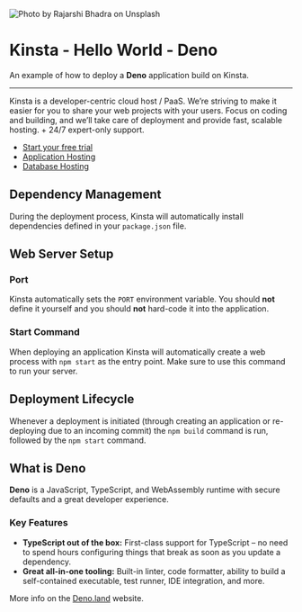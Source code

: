 ![Photo by Rajarshi Bhadra on Unsplash](https://user-images.githubusercontent.com/2342458/204275668-5633905a-ef6f-41dd-a712-90ce1cf357b1.png)
# Kinsta - Hello World - Deno

An example of how to deploy a **Deno** application build on Kinsta.

---
Kinsta is a developer-centric cloud host / PaaS. We’re striving to make it easier for you to share your web projects with your users. Focus on coding and building, and we’ll take care of deployment and provide fast, scalable hosting. + 24/7 expert-only support.

- [Start your free trial](https://kinsta.com/signup/?product_type=app-db)
- [Application Hosting](https://kinsta.com/application-hosting)
- [Database Hosting](https://kinsta.com/database-hosting)

## Dependency Management

During the deployment process, Kinsta will automatically install dependencies defined in your `package.json` file.

## Web Server Setup

### Port

Kinsta automatically sets the `PORT` environment variable. You should **not** define it yourself and you should **not** hard-code it into the application.

### Start Command

When deploying an application Kinsta will automatically create a web process with `npm start` as the entry point. Make sure to use this command to run your server.

## Deployment Lifecycle

Whenever a deployment is initiated (through creating an application or re-deploying due to an incoming commit) the `npm build` command is run, followed by the `npm start` command.

## What is Deno
**Deno** is a JavaScript, TypeScript, and WebAssembly runtime with secure defaults and a great developer experience.

### Key Features
- **TypeScript out of the box:** First-class support for TypeScript – no need to spend hours configuring things that break as soon as you update a dependency.
- **Great all-in-one tooling:** Built-in linter, code formatter, ability to build a self-contained executable, test runner, IDE integration, and more.

More info on the [Deno.land](https://deno.land/) website.
